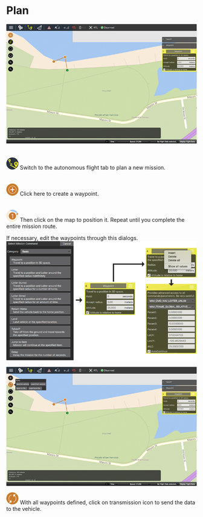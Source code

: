 # Plan

![](images/quickstart/1_2_autonomous_flight_screen.jpg)
<br>
<br>
<br>
![](images/quickstart/1_2_ic_autonomous_flight_.png) Switch to the autonomous flight tab to plan a new mission.
<br>
<br>
<br>
![](images/quickstart/1_2_ic_autonomous_flight_new_waypoint.png) Click here to create a waypoint.
<br>
<br>
<br>
![](images/quickstart/1_2_ic_autonomous_flight_mao_position.png) Then click on the map to position it. Repeat until you complete the entire mission route.



If necessary, edit the waypoints through this dialogs.
![](1_2_autonomous_flight_screen_edit_waypoints.png)

![](images/quickstart/1_2_autonomous_flight_screen_send_to_vehicle.jpg)

![](1_2_ic_autonomous_flight_screen_send_to_vehicle.png) With all waypoints defined, click on transmission icon to send the data to the vehicle.
